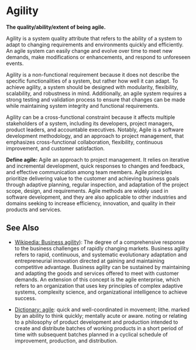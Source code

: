 # Agility

**The quality/ability/extent of being agile.**

<span data-chatgpt-prompt="explain agility (system quality attribute, non-functional requirement, cross-functional constraint)">

Agility is a system quality attribute that refers to the ability of a system to adapt to changing requirements and environments quickly and efficiently. An agile system can easily change and evolve over time to meet new demands, make modifications or enhancements, and respond to unforeseen events.

Agility is a non-functional requirement because it does not describe the specific functionalities of a system, but rather how well it can adapt. To achieve agility, a system should be designed with modularity, flexibility, scalability, and robustness in mind. Additionally, an agile system requires a strong testing and validation process to ensure that changes can be made while maintaining system integrity and functional requirements. 

Agility can be a cross-functional constraint because it affects multiple stakeholders of a system, including its developers, project managers, product leaders, and accountable executives. Notably, Agile is a software development methodology, and an approach to project management, that emphasizes cross-functional collaboration, flexibility, continuous improvement, and customer satisfaction.

</span>

**Define agile:** <span data-chatgpt-prompt="define agile (computers and software)">Agile an approach to project management. It relies on iterative and incremental development, quick responses to changes and feedback, and effective communication among team members. Agile principles prioritize delivering value to the customer and achieving business goals through adaptive planning, regular inspection, and adaptation of the project scope, design, and requirements. Agile methods are widely used in software development, and they are also applicable to other industries and domains seeking to increase efficiency, innovation, and quality in their products and services.</span>

## See Also

* [Wikipedia: Business agility](https://wikipedia.org/wiki/Business_agility)): The degree of a comprehensive response to the business challenges of rapidly changing markets. Business agility refers to rapid, continuous, and systematic evolutionary adaptation and entrepreneurial innovation directed at gaining and maintaining competitive advantage. Business agility can be sustained by maintaining and adapting the goods and services offered to meet with customer demands. An extension of this concept is the agile enterprise, which refers to an organization that uses key principles of complex adaptive systems, complexity science, and organizational intelligence to achieve success.

* [Dictionary: agile](https://www.dictionary.com/browse/agile): quick and well-coordinated in movement; lithe. marked by an ability to think quickly; mentally acute or aware. noting or relating to a philosophy of product development and production intended to create and distribute batches of working products in a short period of time with subsequent batches planned in a cyclical schedule of improvement, production, and distribution.

